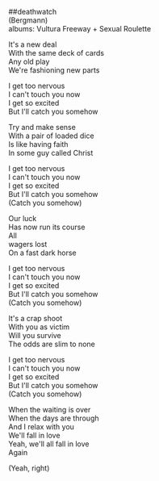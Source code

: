 ##deathwatch  
(Bergmann)  
albums: Vultura Freeway + Sexual Roulette  
  
It's a new deal  
With the same deck of cards  
Any old play  
We're fashioning new parts  
  
I get too nervous  
I can't touch you now  
I get so excited  
But I'll catch you somehow  
  
Try and make sense  
With a pair of loaded dice  
Is like having faith  
In some guy called Christ  
  
I get too nervous  
I can't touch you now  
I get so excited  
But I'll catch you somehow  
(Catch you somehow)  
  
Our luck   
Has now run its course  
All  
wagers lost  
On a fast dark horse  
  
I get too nervous  
I can't touch you now  
I get so excited  
But I'll catch you somehow  
(Catch you somehow)  
  
It's a crap shoot  
With you as victim  
Will you survive  
The odds are slim to none  
  
I get too nervous  
I can't touch you now  
I get so excited  
But I'll catch you somehow  
(Catch you somehow)  
  
When the waiting is over  
When the days are through  
And I relax with you  
We'll fall in love  
Yeah, we'll all fall in love  
Again  
  
(Yeah, right)  
